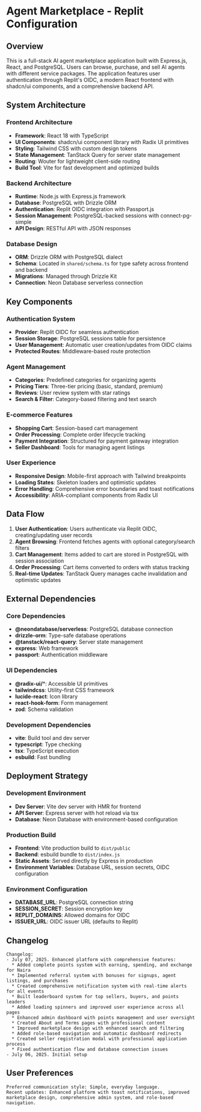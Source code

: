 # Agent Marketplace - Replit Configuration

## Overview

This is a full-stack AI agent marketplace application built with Express.js, React, and PostgreSQL. Users can browse, purchase, and sell AI agents with different service packages. The application features user authentication through Replit's OIDC, a modern React frontend with shadcn/ui components, and a comprehensive backend API.

## System Architecture

### Frontend Architecture
- **Framework**: React 18 with TypeScript
- **UI Components**: shadcn/ui component library with Radix UI primitives
- **Styling**: Tailwind CSS with custom design tokens
- **State Management**: TanStack Query for server state management
- **Routing**: Wouter for lightweight client-side routing
- **Build Tool**: Vite for fast development and optimized builds

### Backend Architecture
- **Runtime**: Node.js with Express.js framework
- **Database**: PostgreSQL with Drizzle ORM
- **Authentication**: Replit OIDC integration with Passport.js
- **Session Management**: PostgreSQL-backed sessions with connect-pg-simple
- **API Design**: RESTful API with JSON responses

### Database Design
- **ORM**: Drizzle ORM with PostgreSQL dialect
- **Schema**: Located in `shared/schema.ts` for type safety across frontend and backend
- **Migrations**: Managed through Drizzle Kit
- **Connection**: Neon Database serverless connection

## Key Components

### Authentication System
- **Provider**: Replit OIDC for seamless authentication
- **Session Storage**: PostgreSQL sessions table for persistence
- **User Management**: Automatic user creation/updates from OIDC claims
- **Protected Routes**: Middleware-based route protection

### Agent Management
- **Categories**: Predefined categories for organizing agents
- **Pricing Tiers**: Three-tier pricing (basic, standard, premium)
- **Reviews**: User review system with star ratings
- **Search & Filter**: Category-based filtering and text search

### E-commerce Features
- **Shopping Cart**: Session-based cart management
- **Order Processing**: Complete order lifecycle tracking
- **Payment Integration**: Structured for payment gateway integration
- **Seller Dashboard**: Tools for managing agent listings

### User Experience
- **Responsive Design**: Mobile-first approach with Tailwind breakpoints
- **Loading States**: Skeleton loaders and optimistic updates
- **Error Handling**: Comprehensive error boundaries and toast notifications
- **Accessibility**: ARIA-compliant components from Radix UI

## Data Flow

1. **User Authentication**: Users authenticate via Replit OIDC, creating/updating user records
2. **Agent Browsing**: Frontend fetches agents with optional category/search filters
3. **Cart Management**: Items added to cart are stored in PostgreSQL with session association
4. **Order Processing**: Cart items converted to orders with status tracking
5. **Real-time Updates**: TanStack Query manages cache invalidation and optimistic updates

## External Dependencies

### Core Dependencies
- **@neondatabase/serverless**: PostgreSQL database connection
- **drizzle-orm**: Type-safe database operations
- **@tanstack/react-query**: Server state management
- **express**: Web framework
- **passport**: Authentication middleware

### UI Dependencies
- **@radix-ui/***: Accessible UI primitives
- **tailwindcss**: Utility-first CSS framework
- **lucide-react**: Icon library
- **react-hook-form**: Form management
- **zod**: Schema validation

### Development Dependencies
- **vite**: Build tool and dev server
- **typescript**: Type checking
- **tsx**: TypeScript execution
- **esbuild**: Fast bundling

## Deployment Strategy

### Development Environment
- **Dev Server**: Vite dev server with HMR for frontend
- **API Server**: Express server with hot reload via tsx
- **Database**: Neon Database with environment-based configuration

### Production Build
- **Frontend**: Vite production build to `dist/public`
- **Backend**: esbuild bundle to `dist/index.js`
- **Static Assets**: Served directly by Express in production
- **Environment Variables**: Database URL, session secrets, OIDC configuration

### Environment Configuration
- **DATABASE_URL**: PostgreSQL connection string
- **SESSION_SECRET**: Session encryption key
- **REPLIT_DOMAINS**: Allowed domains for OIDC
- **ISSUER_URL**: OIDC issuer URL (defaults to Replit)

## Changelog

```
Changelog:
- July 07, 2025. Enhanced platform with comprehensive features:
  * Added complete points system with earning, spending, and exchange for Naira
  * Implemented referral system with bonuses for signups, agent listings, and purchases
  * Created comprehensive notification system with real-time alerts for all events
  * Built leaderboard system for top sellers, buyers, and points leaders
  * Added loading spinners and improved user experience across all pages
  * Enhanced admin dashboard with points management and user oversight
  * Created About and Terms pages with professional content
  * Improved marketplace design with enhanced search and filtering
  * Added role-based navigation and automatic dashboard redirects
  * Created seller registration modal with professional application process
  * Fixed authentication flow and database connection issues
- July 06, 2025. Initial setup
```

## User Preferences

```
Preferred communication style: Simple, everyday language.
Recent updates: Enhanced platform with toast notifications, improved marketplace design, comprehensive admin system, and role-based navigation.
```